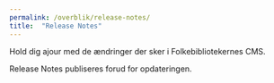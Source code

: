 ```yaml
---
permalink: /overblik/release-notes/
title:  "Release Notes"
---
```


Hold dig ajour med de ændringer der sker i Folkebibliotekernes CMS.

Release Notes publiseres forud for opdateringen.


